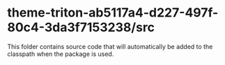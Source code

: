 # theme-triton-ab5117a4-d227-497f-80c4-3da3f7153238/src

This folder contains source code that will automatically be added to the classpath when
the package is used.
